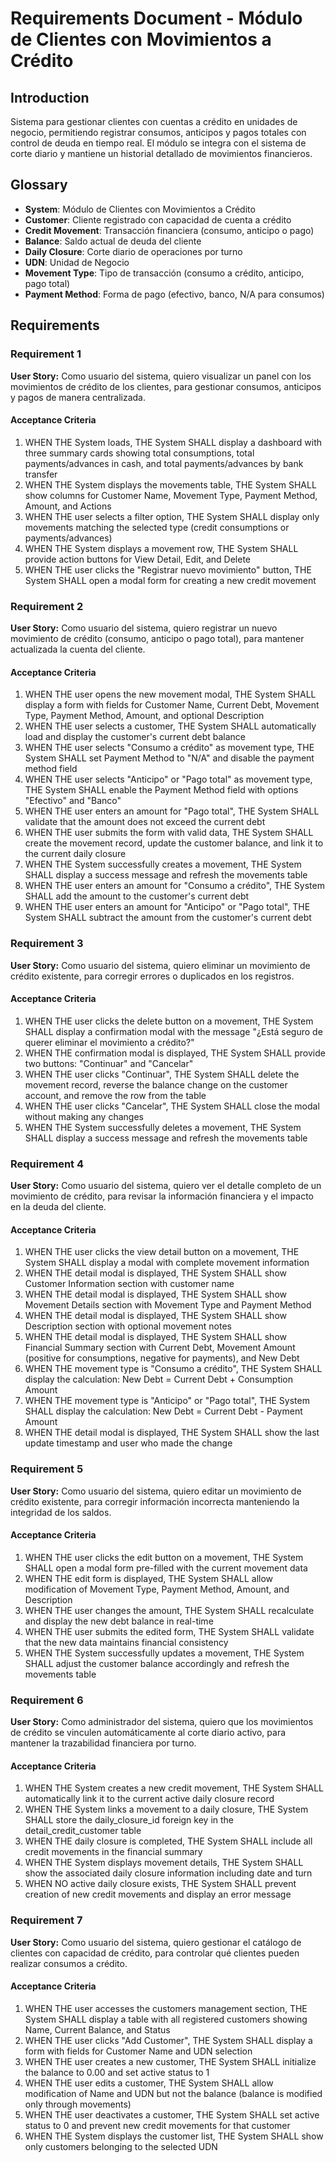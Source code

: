 # Requirements Document - Módulo de Clientes con Movimientos a Crédito

## Introduction

Sistema para gestionar clientes con cuentas a crédito en unidades de negocio, permitiendo registrar consumos, anticipos y pagos totales con control de deuda en tiempo real. El módulo se integra con el sistema de corte diario y mantiene un historial detallado de movimientos financieros.

## Glossary

- **System**: Módulo de Clientes con Movimientos a Crédito
- **Customer**: Cliente registrado con capacidad de cuenta a crédito
- **Credit Movement**: Transacción financiera (consumo, anticipo o pago)
- **Balance**: Saldo actual de deuda del cliente
- **Daily Closure**: Corte diario de operaciones por turno
- **UDN**: Unidad de Negocio
- **Movement Type**: Tipo de transacción (consumo a crédito, anticipo, pago total)
- **Payment Method**: Forma de pago (efectivo, banco, N/A para consumos)

## Requirements

### Requirement 1

**User Story:** Como usuario del sistema, quiero visualizar un panel con los movimientos de crédito de los clientes, para gestionar consumos, anticipos y pagos de manera centralizada.

#### Acceptance Criteria

1. WHEN THE System loads, THE System SHALL display a dashboard with three summary cards showing total consumptions, total payments/advances in cash, and total payments/advances by bank transfer
2. WHEN THE System displays the movements table, THE System SHALL show columns for Customer Name, Movement Type, Payment Method, Amount, and Actions
3. WHEN THE user selects a filter option, THE System SHALL display only movements matching the selected type (credit consumptions or payments/advances)
4. WHEN THE System displays a movement row, THE System SHALL provide action buttons for View Detail, Edit, and Delete
5. WHEN THE user clicks the "Registrar nuevo movimiento" button, THE System SHALL open a modal form for creating a new credit movement

### Requirement 2

**User Story:** Como usuario del sistema, quiero registrar un nuevo movimiento de crédito (consumo, anticipo o pago total), para mantener actualizada la cuenta del cliente.

#### Acceptance Criteria

1. WHEN THE user opens the new movement modal, THE System SHALL display a form with fields for Customer Name, Current Debt, Movement Type, Payment Method, Amount, and optional Description
2. WHEN THE user selects a customer, THE System SHALL automatically load and display the customer's current debt balance
3. WHEN THE user selects "Consumo a crédito" as movement type, THE System SHALL set Payment Method to "N/A" and disable the payment method field
4. WHEN THE user selects "Anticipo" or "Pago total" as movement type, THE System SHALL enable the Payment Method field with options "Efectivo" and "Banco"
5. WHEN THE user enters an amount for "Pago total", THE System SHALL validate that the amount does not exceed the current debt
6. WHEN THE user submits the form with valid data, THE System SHALL create the movement record, update the customer balance, and link it to the current daily closure
7. WHEN THE System successfully creates a movement, THE System SHALL display a success message and refresh the movements table
8. WHEN THE user enters an amount for "Consumo a crédito", THE System SHALL add the amount to the customer's current debt
9. WHEN THE user enters an amount for "Anticipo" or "Pago total", THE System SHALL subtract the amount from the customer's current debt

### Requirement 3

**User Story:** Como usuario del sistema, quiero eliminar un movimiento de crédito existente, para corregir errores o duplicados en los registros.

#### Acceptance Criteria

1. WHEN THE user clicks the delete button on a movement, THE System SHALL display a confirmation modal with the message "¿Está seguro de querer eliminar el movimiento a crédito?"
2. WHEN THE confirmation modal is displayed, THE System SHALL provide two buttons: "Continuar" and "Cancelar"
3. WHEN THE user clicks "Continuar", THE System SHALL delete the movement record, reverse the balance change on the customer account, and remove the row from the table
4. WHEN THE user clicks "Cancelar", THE System SHALL close the modal without making any changes
5. WHEN THE System successfully deletes a movement, THE System SHALL display a success message and refresh the movements table

### Requirement 4

**User Story:** Como usuario del sistema, quiero ver el detalle completo de un movimiento de crédito, para revisar la información financiera y el impacto en la deuda del cliente.

#### Acceptance Criteria

1. WHEN THE user clicks the view detail button on a movement, THE System SHALL display a modal with complete movement information
2. WHEN THE detail modal is displayed, THE System SHALL show Customer Information section with customer name
3. WHEN THE detail modal is displayed, THE System SHALL show Movement Details section with Movement Type and Payment Method
4. WHEN THE detail modal is displayed, THE System SHALL show Description section with optional movement notes
5. WHEN THE detail modal is displayed, THE System SHALL show Financial Summary section with Current Debt, Movement Amount (positive for consumptions, negative for payments), and New Debt
6. WHEN THE movement type is "Consumo a crédito", THE System SHALL display the calculation: New Debt = Current Debt + Consumption Amount
7. WHEN THE movement type is "Anticipo" or "Pago total", THE System SHALL display the calculation: New Debt = Current Debt - Payment Amount
8. WHEN THE detail modal is displayed, THE System SHALL show the last update timestamp and user who made the change

### Requirement 5

**User Story:** Como usuario del sistema, quiero editar un movimiento de crédito existente, para corregir información incorrecta manteniendo la integridad de los saldos.

#### Acceptance Criteria

1. WHEN THE user clicks the edit button on a movement, THE System SHALL open a modal form pre-filled with the current movement data
2. WHEN THE edit form is displayed, THE System SHALL allow modification of Movement Type, Payment Method, Amount, and Description
3. WHEN THE user changes the amount, THE System SHALL recalculate and display the new debt balance in real-time
4. WHEN THE user submits the edited form, THE System SHALL validate that the new data maintains financial consistency
5. WHEN THE System successfully updates a movement, THE System SHALL adjust the customer balance accordingly and refresh the movements table

### Requirement 6

**User Story:** Como administrador del sistema, quiero que los movimientos de crédito se vinculen automáticamente al corte diario activo, para mantener la trazabilidad financiera por turno.

#### Acceptance Criteria

1. WHEN THE System creates a new credit movement, THE System SHALL automatically link it to the current active daily closure record
2. WHEN THE System links a movement to a daily closure, THE System SHALL store the daily_closure_id foreign key in the detail_credit_customer table
3. WHEN THE daily closure is completed, THE System SHALL include all credit movements in the financial summary
4. WHEN THE System displays movement details, THE System SHALL show the associated daily closure information including date and turn
5. WHEN NO active daily closure exists, THE System SHALL prevent creation of new credit movements and display an error message

### Requirement 7

**User Story:** Como usuario del sistema, quiero gestionar el catálogo de clientes con capacidad de crédito, para controlar qué clientes pueden realizar consumos a crédito.

#### Acceptance Criteria

1. WHEN THE user accesses the customers management section, THE System SHALL display a table with all registered customers showing Name, Current Balance, and Status
2. WHEN THE user clicks "Add Customer", THE System SHALL display a form with fields for Customer Name and UDN selection
3. WHEN THE user creates a new customer, THE System SHALL initialize the balance to 0.00 and set active status to 1
4. WHEN THE user edits a customer, THE System SHALL allow modification of Name and UDN but not the balance (balance is modified only through movements)
5. WHEN THE user deactivates a customer, THE System SHALL set active status to 0 and prevent new credit movements for that customer
6. WHEN THE System displays the customer list, THE System SHALL show only customers belonging to the selected UDN
